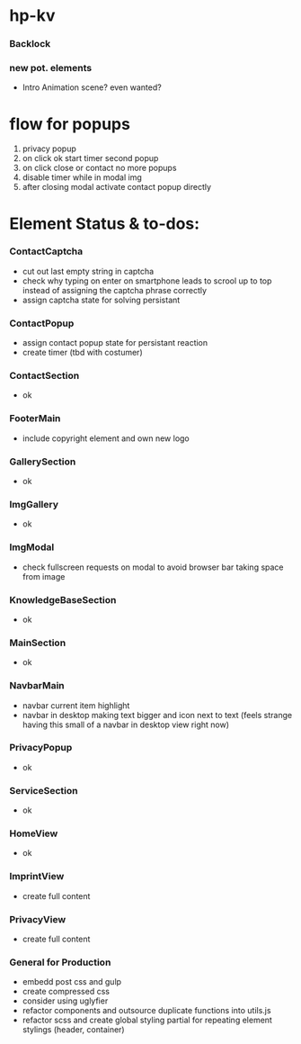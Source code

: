 # hp-kv

### Backlock

### new pot. elements

- Intro Animation scene? even wanted?

# flow for popups

1. privacy popup
2. on click ok start timer second popup
3. on click close or contact no more popups
4. disable timer while in modal img
5. after closing modal activate contact popup directly

# Element Status & to-dos:

### ContactCaptcha

- cut out last empty string in captcha
- check why typing on enter on smartphone leads to scrool up to top instead of assigning the captcha phrase correctly
- assign captcha state for solving persistant

### ContactPopup

- assign contact popup state for persistant reaction
- create timer (tbd with costumer)

### ContactSection

- ok

### FooterMain

- include copyright element and own new logo

### GallerySection

- ok

### ImgGallery

- ok

### ImgModal

- check fullscreen requests on modal to avoid browser bar taking space from image

### KnowledgeBaseSection

- ok

### MainSection

- ok

### NavbarMain

- navbar current item highlight
- navbar in desktop making text bigger and icon next to text (feels strange having this small of a navbar in desktop view right now)

### PrivacyPopup

- ok

### ServiceSection

- ok

### HomeView

- ok

### ImprintView

- create full content

### PrivacyView

- create full content

### General for Production

- embedd post css and gulp
- create compressed css
- consider using uglyfier
- refactor components and outsource duplicate functions into utils.js
- refactor scss and create global styling partial for repeating element stylings (header, container)
